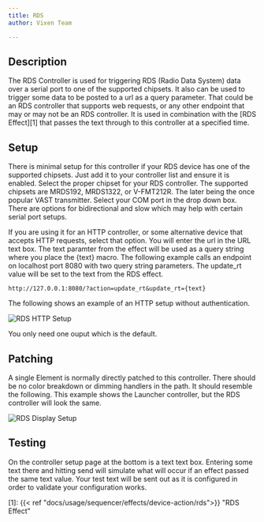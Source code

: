 ```yaml
---
title: RDS
author: Vixen Team

---
```


## Description

The RDS Controller is used for triggering RDS (Radio Data System) data over a serial port to one of the supported chipsets. It also can be used to trigger some data to be posted to a url as a query parameter. That could be an RDS controller that supports web requests, or any other endpoint that may or may not be an RDS controller. It is used in combination with the [RDS Effect][1] that passes the text through to this controller at a specified time.

## Setup

There is minimal setup for this controller if your RDS device has one of the supported chipsets. Just add it to your controller list and ensure it is enabled. Select the proper chipset for your RDS controller. The supported chipsets are MRDS192, MRDS1322, or V-FMT212R. The later being the once popular VAST transmitter. Select your COM port in the drop down box. There are options for bidirectional and slow which may help with certain serial port setups.

If you are using it for an HTTP controller, or some alternative device that accepts HTTP requests, select that option. You will enter the url in the URL text box. The text paramter from the effect will be used as a query string where you place the {text} macro. The following example calls an endpoint on localhost port 8080 with two query string parameters. The update_rt value will be set to the text from the RDS effect.

`http://127.0.0.1:8080/?action=update_rt&update_rt={text}`

The following shows an example of an HTTP setup without authentication.

![RDS HTTP Setup](/images/docs/usage/controller-setup/rds/rds-setup.png)

You only need one ouput which is the default.

## Patching

A single Element is normally directly patched to this controller. There should be no color breakdown or dimming handlers in the path. It should resemble the following. This example shows the Launcher controller, but the RDS controller will look the same.

![RDS Display Setup](/images/docs/usage/controller-setup/launcher/launcher-setup.png)

## Testing

On the controller setup page at the bottom is a text text box. Entering some text there and hitting send will simulate what will occur if an effect passed the same text value. Your test text will be sent out as it is configured in order to validate your configuration works.

[1]: {{< ref "docs/usage/sequencer/effects/device-action/rds">}} "RDS Effect"
